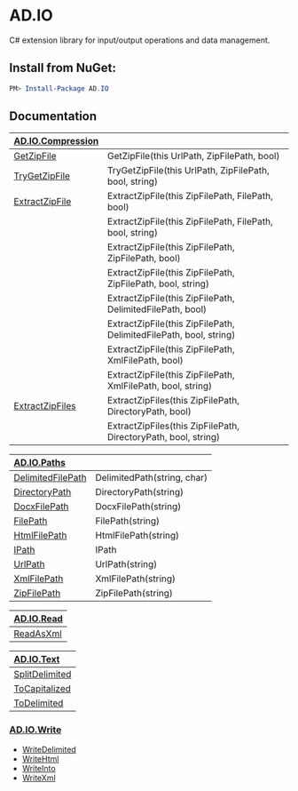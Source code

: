 # AD.IO

C# extension library for input/output operations and data management.

## Install from NuGet:

```Powershell 
PM> Install-Package AD.IO
```

## Documentation

|[AD.IO.Compression](https://github.com/austindrenski/AD.IO/wiki/AD.IO.Compression)              |                                                                 |
|:-----------------------------------------------------------------------------------------------|:----------------------------------------------------------------|
|[GetZipFile](https://github.com/austindrenski/AD.IO/wiki/AD.IO.Compression#GetZipFile)          |GetZipFile(this UrlPath, ZipFilePath, bool)                      |
|[TryGetZipFile](https://github.com/austindrenski/AD.IO/wiki/AD.IO.Compression#TryGetZipFile)    |TryGetZipFile(this UrlPath, ZipFilePath, bool, string)           |
|[ExtractZipFile](https://github.com/austindrenski/AD.IO/wiki/AD.IO.Compression#ExtractZipFile)  |ExtractZipFile(this ZipFilePath, FilePath, bool)                 |
|                                                                                                |ExtractZipFile(this ZipFilePath, FilePath, bool, string)         |
|                                                                                                |ExtractZipFile(this ZipFilePath, ZipFilePath, bool)              |
|                                                                                                |ExtractZipFile(this ZipFilePath, ZipFilePath, bool, string)      |
|                                                                                                |ExtractZipFile(this ZipFilePath, DelimitedFilePath, bool)        |
|                                                                                                |ExtractZipFile(this ZipFilePath, DelimitedFilePath, bool, string)|
|                                                                                                |ExtractZipFile(this ZipFilePath, XmlFilePath, bool)              |
|                                                                                                |ExtractZipFile(this ZipFilePath, XmlFilePath, bool, string)      |
|[ExtractZipFiles](https://github.com/austindrenski/AD.IO/wiki/AD.IO.Compression#ExtractZipFiles)|ExtractZipFiles(this ZipFilePath, DirectoryPath, bool)           |
|                                                                                                |ExtractZipFiles(this ZipFilePath, DirectoryPath, bool, string)   |

|[AD.IO.Paths](https://github.com/austindrenski/AD.IO/wiki/AD.IO.Paths)                         |                           |
|:----------------------------------------------------------------------------------------------|:--------------------------|
|[DelimitedFilePath](https://github.com/austindrenski/AD.IO/wiki/AD.IO.Paths#DelimitedFilePath) |DelimitedPath(string, char)|
|[DirectoryPath](https://github.com/austindrenski/AD.IO/wiki/AD.IO.Paths#DirectoryPath)         |DirectoryPath(string)      |
|[DocxFilePath](https://github.com/austindrenski/AD.IO/wiki/AD.IO.Paths#DocxFilePath)           |DocxFilePath(string)       |
|[FilePath](https://github.com/austindrenski/AD.IO/wiki/AD.IO.Paths#FilePath)                   |FilePath(string)           |
|[HtmlFilePath](https://github.com/austindrenski/AD.IO/wiki/AD.IO.Paths#HtmlFilePath)           |HtmlFilePath(string)       |
|[IPath](https://github.com/austindrenski/AD.IO/wiki/AD.IO.Paths#IPath)                         |IPath                      |
|[UrlPath](https://github.com/austindrenski/AD.IO/wiki/AD.IO.Paths#UrlPath)                     |UrlPath(string)            |
|[XmlFilePath](https://github.com/austindrenski/AD.IO/wiki/AD.IO.Paths#XmlFilePath)             |XmlFilePath(string)        |
|[ZipFilePath](https://github.com/austindrenski/AD.IO/wiki/AD.IO.Paths#ZipFilePath)             |ZipFilePath(string)        |


|[AD.IO.Read](https://github.com/austindrenski/AD.IO/wiki/AD.IO.Read)                           |
|:----------------------------------------------------------------------------------------------|
|[ReadAsXml](https://github.com/austindrenski/AD.IO/wiki/AD.IO.Read#ReadAsXml)                  |

|[AD.IO.Text](https://github.com/austindrenski/AD.IO/wiki/AD.IO.Text)                           |
|:----------------------------------------------------------------------------------------------|
|[SplitDelimited](https://github.com/austindrenski/AD.IO/wiki/AD.IO.Text#SplitDelimited)        |
|[ToCapitalized](https://github.com/austindrenski/AD.IO/wiki/AD.IO.Text#ToCapitalized)          |
|[ToDelimited](https://github.com/austindrenski/AD.IO/wiki/AD.IO.Text#ToDelimited)              |

### [AD.IO.Write](https://github.com/austindrenski/AD.IO/wiki/AD.IO.Write)

* [WriteDelimited](https://github.com/austindrenski/AD.IO/wiki/AD.IO.Write#WriteDelimited)
* [WriteHtml](https://github.com/austindrenski/AD.IO/wiki/AD.IO.Write#WriteHtml)
* [WriteInto](https://github.com/austindrenski/AD.IO/wiki/AD.IO.Write#WriteInto)
* [WriteXml](https://github.com/austindrenski/AD.IO/wiki/AD.IO.Write#WriteXml)
